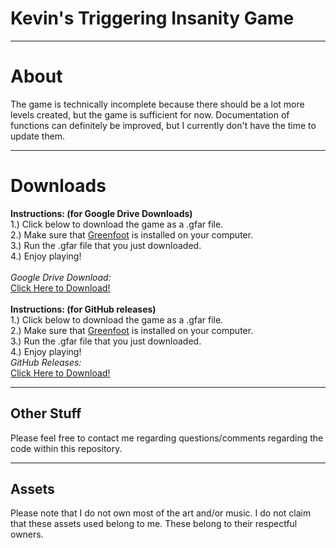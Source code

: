 # Kevin's Triggering Insanity Game

** **
# About
The game is technically incomplete because there should be a lot more levels created, but the game is sufficient for now. Documentation of functions can definitely be improved, but I currently don't have the time to update them.

** **
# Downloads
**Instructions: (for Google Drive Downloads)** <br />
1.) Click below to download the game as a .gfar file.  <br />
2.) Make sure that <a href="https://www.greenfoot.org/download">Greenfoot</a> is installed on your computer. <br />
3.) Run the .gfar file that you just downloaded. <br />
4.) Enjoy playing! <br />
<br />
*Google Drive Download:* <br />
<a title="*Release v1.0.0*" href="https://drive.google.com/uc?export=download&id=137uPne1VZ_L47HRAYZCkDnS0QJ_ny6sI">Click Here to Download! </a><br />
<br />
**Instructions: (for GitHub releases)** <br />
1.) Click below to download the game as a .gfar file.<br />
2.) Make sure that <a href="https://www.greenfoot.org/download">Greenfoot</a> is installed on your computer.<br />
3.) Run the .gfar file that you just downloaded.<br />
4.) Enjoy playing!<br />
*GitHub Releases:* <br />
<a title="*Release v1.0.0*" href="https://github.com/Kevin-Kwan/Triggering-Insanity/releases/">Click Here to Download! </a>

** **
## Other Stuff
Please feel free to contact me regarding questions/comments regarding the code within this repository. <br />

** **
## Assets
Please note that I do not own most of the art and/or music. I do not claim that these assets used belong to me. These belong to their respectful owners.

